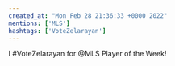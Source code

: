 ```yaml
---
created_at: "Mon Feb 28 21:36:33 +0000 2022"
mentions: ['MLS']
hashtags: ['VoteZelarayan']
---
```


I #VoteZelarayan for @MLS Player of the Week!